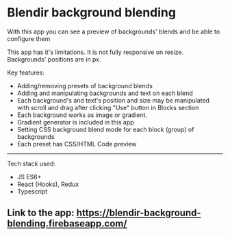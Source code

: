 <h1>Blendir background blending</h1>
<p>With this app you can see a preview of backgrounds' blends and be able to configure them</p>
<p>This app has it's limitations. It is not fully responsive on resize. Backgrounds' positions are in px.</p>
<p>Key features:
  <ul>
    <li>Adding/removing presets of background blends</li>
    <li>Adding and manipulating backgrounds and text on each blend</li>
    <li>Each background's and text's position and size may be manipulated with scroll and drag after clicking "Use" button in Blocks section</li>
    <li>Each background works as image or gradient.</li>
    <li>Gradient generator is included in this app</li>
    <li>Setting CSS background blend mode for each block (group) of backgrounds</li>
    <li>Each preset has CSS/HTML Code preview</li>
  </ul>
</p>
<hr>
<p>Tech stack used:
  <ul>
    <li>JS ES6+</li>
    <li>React (Hooks), Redux</li>
    <li>Typescript</li>
  </ul>
</p>
<h2>Link to the app: <a href="https://blendir-background-blending.firebaseapp.com/">https://blendir-background-blending.firebaseapp.com/</a></h2>
